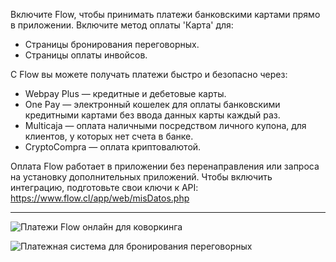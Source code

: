 Включите Flow, чтобы принимать платежи банковскими картами прямо в приложении. Включите метод оплаты 'Карта' для:
- Страницы бронирования переговорных.
- Страницы оплаты инвойсов.

С Flow вы можете получать платежи быстро и безопасно через:
- Webpay Plus — кредитные и дебетовые карты.
- One Pay — электронный кошелек для оплаты банковскими кредитными картами без ввода данных карты каждый раз.
- Multicaja — оплата наличными посредством личного купона, для клиентов, у которых нет счета в банке.
- CryptoCompra — оплата криптовалютой.

Оплата Flow работает в приложении без перенаправления или запроса на установку дополнительных приложений. Чтобы включить интеграцию, подготовьте свои ключи к API: https://www.flow.cl/app/web/misDatos.php

---

![Платежи Flow онлайн для коворкинга](https://s3.ap-northeast-2.amazonaws.com/marketing.feature.andcards.com/stripe-payment-method.png)

![Платежная система для бронирования переговорных](https://s3.ap-northeast-2.amazonaws.com/marketing.feature.andcards.com/flow-payment-method.png)
